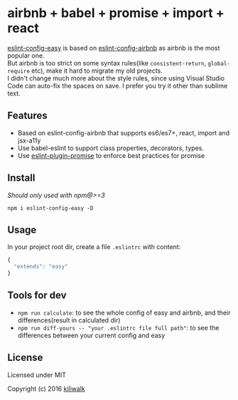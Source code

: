 airbnb + babel + promise + import + react
=================================

[eslint-config-easy](https://github.com/kiliwalk/eslint-config-easy) is based on [eslint-config-airbnb](https://github.com/airbnb/javascript/tree/master/packages/eslint-config-airbnb) as airbnb is the most popular one.  
But airbnb is too strict on some syntax rules(like `consistent-return`, `global-require` etc), make it hard to migrate my old projects.  
I didn't change much more about the style rules, since using Visual Studio Code can auto-fix the spaces on save. I prefer you try it other than sublime text.  

## Features
* Based on eslint-config-airbnb that supports es6/es7+, react, import and jsx-a11y
* Use babel-eslint to support class properties, decorators, types.
* Use [eslint-plugin-promise](https://github.com/xjamundx/eslint-plugin-promise) to enforce best practices for promise

## Install
*Should only used with npm@>=3*

`npm i eslint-config-easy -D`

## Usage
In your project root dir, create a file `.eslintrc` with content:  
```js
{
  "extends": "easy"
}
```

## Tools for dev
* `npm run calculate`: to see the whole config of easy and airbnb, and their differences(result in calculated dir)
* `npm run diff-yours -- "your .eslintrc file full path"`: to see the differences between your current config and easy

## License
Licensed under MIT

Copyright (c) 2016 [kiliwalk](https://github.com/kiliwalk)
